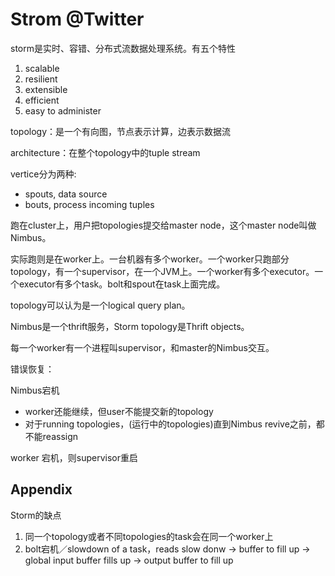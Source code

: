 # Strom @Twitter

storm是实时、容错、分布式流数据处理系统。有五个特性

1. scalable
2. resilient
3. extensible
4. efficient
5. easy to administer

topology：是一个有向图，节点表示计算，边表示数据流

architecture：在整个topology中的tuple stream

vertice分为两种:
+ spouts, data source
+ bouts, process incoming tuples

跑在cluster上，用户把topologies提交给master node，这个master node叫做Nimbus。

实际跑则是在worker上。一台机器有多个worker。一个worker只跑部分topology，有一个supervisor，在一个JVM上。一个worker有多个executor。一个executor有多个task。bolt和spout在task上面完成。

topology可以认为是一个logical query plan。

Nimbus是一个thrift服务，Storm topology是Thrift objects。

每一个worker有一个进程叫supervisor，和master的Nimbus交互。

错误恢复：

Nimbus宕机
+ worker还能继续，但user不能提交新的topology
+ 对于running topologies，(运行中的topologies)直到Nimbus revive之前，都不能reassign

worker 宕机，则supervisor重启

## Appendix

Storm的缺点
1. 同一个topology或者不同topologies的task会在同一个worker上
2. bolt宕机／slowdown of a task，reads slow donw -> buffer to fill up -> global input buffer fills up -> output buffer to fill up